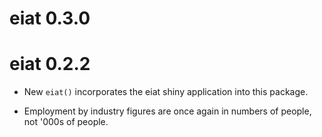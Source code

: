 # eiat 0.3.0

# eiat 0.2.2

* New `eiat()` incorporates the eiat shiny application into this package. 

* Employment by industry figures are once again in numbers of people, not '000s of people. 
